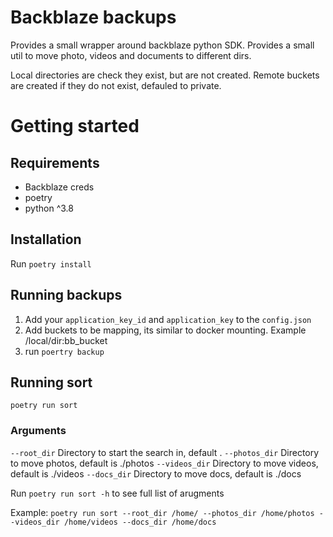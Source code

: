 # Backblaze backups

Provides a small wrapper around backblaze python SDK.
Provides a small util to move photo, videos and documents to different dirs.

Local directories are check they exist, but are not created.
Remote buckets are created if they do not exist, defauled to private.

# Getting started

## Requirements

 - Backblaze creds
 - poetry
 - python ^3.8

## Installation

Run `poetry install`


## Running backups

1. Add your `application_key_id` and `application_key` to the `config.json`
2. Add buckets to be mapping, its similar to docker mounting. Example /local/dir:bb_bucket
3. run `poertry backup`

## Running sort

`poetry run sort`

### Arguments
`--root_dir` Directory to start the search in, default .
`--photos_dir` Directory to move photos, default is ./photos
`--videos_dir` Directory to move videos, default is ./videos
`--docs_dir` Directory to move docs, default is ./docs

Run `poetry run sort -h` to see full list of arugments

Example: `poetry run sort --root_dir /home/ --photos_dir /home/photos --videos_dir /home/videos --docs_dir /home/docs`
